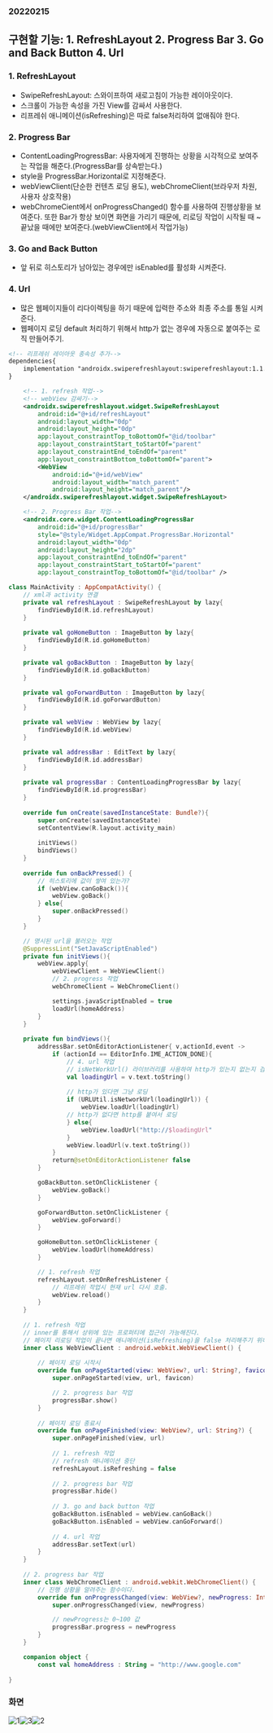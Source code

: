 ### 20220215  

## 구현할 기능: 1. RefreshLayout 2. Progress Bar 3. Go and Back Button 4. Url      


### 1. RefreshLayout  
- SwipeRefreshLayout: 스와이프하여 새로고침이 가능한 레이아웃이다.
- 스크롤이 가능한 속성을 가진 View를 감싸서 사용한다.  
- 리프레쉬 애니메이션(isRefreshing)은 따로 false처리하여 없애줘야 한다.

### 2. Progress Bar  
- ContentLoadingProgressBar: 사용자에게 진행하는 상황을 시각적으로 보여주는 작업을 해준다.(ProgressBar를 상속받는다.)
- style을 ProgressBar.Horizontal로 지정해준다.
- webViewClient(단순한 컨텐츠 로딩 용도), webChromeClient(브라우저 차원, 사용자 상호작용)
- webChromeCient에서 onProgressChanged() 함수를 사용하여 진행상황을 보여준다.
또한 Bar가 항상 보이면 화면을 가리기 때문에, 리로딩 작업이 시작될 때 ~ 끝났을 때에만 보여준다.(webViewClient에서 작업가능)  

### 3. Go and Back Button  
- 앞 뒤로 히스토리가 남아있는 경우에만 isEnabled를 활성화 시켜준다.  

### 4. Url  
- 많은 웹페이지들이 리다이렉팅을 하기 때문에 입력한 주소와 최종 주소를 통일 시켜준다.
- 웹페이지 로딩 default 처리하기 위해서 http가 없는 경우에 자동으로 붙여주는 로직 만들어주기.

```xml
<!-- 리프레쉬 레이아웃 종속성 추가-->
dependencies{
    implementation "androidx.swiperefreshlayout:swiperefreshlayout:1.1.0"
}
```  

```xml
    <!-- 1. refresh 작업-->
    <!-- webView 감싸기-->
    <androidx.swiperefreshlayout.widget.SwipeRefreshLayout
        android:id="@+id/refreshLayout"
        android:layout_width="0dp"
        android:layout_height="0dp"
        app:layout_constraintTop_toBottomOf="@id/toolbar"
        app:layout_constraintStart_toStartOf="parent"
        app:layout_constraintEnd_toEndOf="parent"
        app:layout_constraintBottom_toBottomOf="parent">
        <WebView
            android:id="@+id/webView"
            android:layout_width="match_parent"
            android:layout_height="match_parent"/>
    </androidx.swiperefreshlayout.widget.SwipeRefreshLayout>

    <!-- 2. Progress Bar 작업-->
    <androidx.core.widget.ContentLoadingProgressBar
        android:id="@+id/progressBar"
        style="@style/Widget.AppCompat.ProgressBar.Horizontal"
        android:layout_width="0dp"
        android:layout_height="2dp"
        app:layout_constraintEnd_toEndOf="parent"
        app:layout_constraintStart_toStartOf="parent"
        app:layout_constraintTop_toBottomOf="@id/toolbar" />
```

```kotlin
class MainActivity : AppCompatActivity() {
    // xml과 activity 연결
    private val refreshLayout : SwipeRefreshLayout by lazy{
        findViewById(R.id.refreshLayout)
    }
    
    private val goHomeButton : ImageButton by lazy{
        findViewById(R.id.goHomeButton)
    }

    private val goBackButton : ImageButton by lazy{
        findViewById(R.id.goBackButton)
    }

    private val goForwardButton : ImageButton by lazy{
        findViewById(R.id.goForwardButton)
    }

    private val webView : WebView by lazy{
        findViewById(R.id.webView)
    }

    private val addressBar : EditText by lazy{
        findViewById(R.id.addressBar)
    }
    
    private val progressBar : ContentLoadingProgressBar by lazy{
        findViewById(R.id.progressBar)
    }
    
    override fun onCreate(savedInstanceState: Bundle?){
        super.onCreate(savedInstanceState)
        setContentView(R.layout.activity_main)
        
        initViews()
        bindViews()
    }
    
    override fun onBackPressed() {
        // 히스토리에 값이 쌓여 있는가?
        if (webView.canGoBack()){
            webView.goBack()
        } else{
            super.onBackPressed()
        }
    }

    // 명시된 url을 불러오는 작업
    @SuppressLint("SetJavaScriptEnabled")
    private fun initViews(){
        webView.apply{
            webViewClient = WebViewClient()
            // 2. progress 작업
            webChromeClient = WebChromeClient()

            settings.javaScriptEnabled = true
            loadUrl(homeAddress)
        }
    }
    
    private fun bindViews(){
        addressBar.setOnEditorActionListener{ v,actionId,event ->
            if (actionId == EditorInfo.IME_ACTION_DONE){
                // 4. url 작업
                // isNetWorkUrl() 라이브러리를 사용하여 http가 있는지 없는지 검사
                val loadingUrl = v.text.toString()
                
                // http가 있다면 그냥 로딩
                if (URLUtil.isNetworkUrl(loadingUrl)) {
                    webView.loadUrl(loadingUrl)
                // http가 없다면 http를 붙여서 로딩
                } else{
                    webView.loadUrl("http://$loadingUrl"
                }
                webView.loadUrl(v.text.toString())
            }
            return@setOnEditorActionListener false
        }

        goBackButton.setOnClickListener {
            webView.goBack()
        }

        goForwardButton.setOnClickListener {
            webView.goForward()
        }

        goHomeButton.setOnClickListener {
            webView.loadUrl(homeAddress)
        }

        // 1. refresh 작업
        refreshLayout.setOnRefreshListener {
            // 리프레쉬 작업시 현재 url 다시 호출.
            webView.reload()
        }
    }
    
    // 1. refresh 작업
    // inner를 통해서 상위에 있는 프로퍼티에 접근이 가능해진다.
    // 페이지 리로딩 작업이 끝나면 애니메이션(isRefreshing)을 false 처리해주기 위하여, WebViewClient함수에 접근하여 onPageFinished()라는 이벤트를 받아서 처리해준다.
    inner class WebViewClient : android.webkit.WebViewClient() {
        
        // 페이지 로딩 시작시
        override fun onPageStarted(view: WebView?, url: String?, favicon: Bitmap?) {
            super.onPageStarted(view, url, favicon)

            // 2. progress bar 작업
            progressBar.show()
        }
    
        // 페이지 로딩 종료시
        override fun onPageFinished(view: WebView?, url: String?) {
            super.onPageFinished(view, url)
            
            // 1. refresh 작업
            // refresh 애니메이션 중단
            refreshLayout.isRefreshing = false
            
            // 2. progress bar 작업
            progressBar.hide()
            
            // 3. go and back button 작업
            goBackButton.isEnabled = webView.canGoBack()
            goBackButton.isEnabled = webView.canGoForward()
            
            // 4. url 작업
            addressBar.setText(url)
        }
    }
    
    // 2. progress bar 작업
    inner class WebChromeClient : android.webkit.WebChromeClient() {
        // 진행 상황을 알려주는 함수이다.
        override fun onProgressChanged(view: WebView?, newProgress: Int) {
            super.onProgressChanged(view, newProgress)

            // newProgress는 0~100 값
            progressBar.progress = newProgress
        }
    }

    companion object {
        const val homeAddress : String = "http://www.google.com"
    
}
```  

### 화면  
![1](https://user-images.githubusercontent.com/59447235/154081046-0b6d82be-4db5-4555-b549-b00bdcd64242.jpg)![3](https://user-images.githubusercontent.com/59447235/154081051-1dd87161-38a2-4294-bb67-5973c7530325.jpg)![2](https://user-images.githubusercontent.com/59447235/154081057-b70f2007-25f2-405c-9ef4-0ce9def083d8.jpg)


